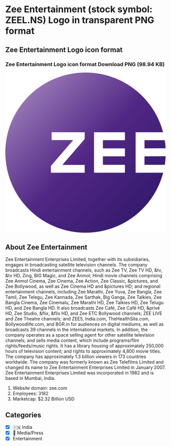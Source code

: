 # Zee Entertainment (stock symbol: ZEEL.NS) Logo in transparent PNG format

## Zee Entertainment Logo icon format

### Zee Entertainment Logo icon format Download PNG (98.94 KB)

![Zee Entertainment Logo icon format Download PNG (98.94 KB)](/img/orig/ZEEL.NS-34fdd71e.png)

## About Zee Entertainment

Zee Entertainment Enterprises Limited, together with its subsidiaries, engages in broadcasting satellite television channels. The company broadcasts Hindi entertainment channels, such as Zee TV, Zee TV HD, &tv, &tv HD, Zing, BIG Magic, and Zee Anmol; Hindi movie channels comprising Zee Anmol Cinema, Zee Cinema, Zee Action, Zee Classic, &pictures, and Zee Bollywood, as well as Zee Cinema HD and &pictures HD; and regional entertainment channels, including Zee Marathi, Zee Yuva, Zee Bangla, Zee Tamil, Zee Telegu, Zee Kannada, Zee Sarthak, Big Ganga, Zee Talkies, Zee Bangla Cinema, Zee Cinemalu, Zee Marathi HD, Zee Talkies HD, Zee Telugu HD, and Zee Bangla HD. It also broadcasts Zee Café, Zee Café HD, &privé HD, Zee Studio, &flix, &flix HD, and Zee ETC Bollywood channels; ZEE LIVE and Zee Theatre channels; and ZEE5, India.com, TheHealthSite.com, Bollywoodlife.com, and BGR.in for audiences on digital mediums, as well as broadcasts 39 channels in the international markets. In addition, the company operates as a space selling agent for other satellite television channels; and sells media content, which include programs/film rights/feeds/music rights. It has a library housing of approximately 250,000 hours of television content; and rights to approximately 4,800 movie titles. The company has approximately 1.3 billion viewers in 173 countries worldwide. The company was formerly known as Zee Telefilms Limited and changed its name to Zee Entertainment Enterprises Limited in January 2007. Zee Entertainment Enterprises Limited was incorporated in 1982 and is based in Mumbai, India.

1. Website domain: zee.com
2. Employees: 3182
3. Marketcap: $2.32 Billion USD


## Categories
- [x] 🇮🇳 India
- [x] 📰 Media/Press
- [x] Entertainment
